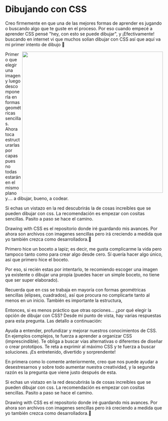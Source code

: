 # Dibujando con CSS

Creo firmemente en que una de las mejores formas de aprender es jugando o buscando algo que te guste en el proceso.
Por eso cuando empecé a aprender CSS pensé "hey, con esto se puede dibujar", y ¡Efectivamente! buscando en internet vi que muchos solían dibujar con CSS así que aquí va mi primer intento de dibujo 🌱

<a href="https://codepen.io/CdMiu/pen/PoBGbQG">
  <img align="right" width="450" margin-top="40" src="https://im2.ezgif.com/tmp/ezgif-2-daf50d4187.gif">
</a>

Primero que elegir una imagen y luego descomponerla en formas geométricas sencillas. Ahora toca estructurarlas por capas pues no todas estarán en el mismo plano y.... a dibujar, bueno, a codear.

Si echas un vistazo en la red descubrirás la de cosas increíbles que se pueden dibujar con css. La recomendación es empezar con cositas sencillas. Pasito a paso se hace el camino.

Drawing with CSS es el repositorio donde iré guardando mis avances. Por ahora son archivos con imagenes sencillas pero irá creciendo a medida que yo también crezca como desarrolladora.🚀




Primero hice un boceto a lapiz; es decir, me gusta complicarme la vida pero tampoco tanto como para crear algo desde cero. Sí quería hacer algo único, así que primero hice el boceto.

Por eso, si recién estas por intentarlo, te recomiendo escoger una imagen ya existente o dibujar una propia (puedes hacer un simple boceto, no tiene que ser super elaborado).

Recuerda que en css se trabaja en mayoría con formas geométricas sencillas (elipses, cuadrados), así que procura no complicarte tanto al menos en un inicio.
También es importante la estructura, 



Entonces, si es menos práctico que otras opciones... ¿por qué elegir la opción de dibujar con CSS? Desde mi punto de vista, hay varias respuestas para esta pregunta. Las detallo a continuación:

Ayuda a entender, profundizar y mejorar nuestros conocimientos de CSS.
En ejemplos complejos, te fuerza a aprender a organizar CSS (imprescindible).
Te obliga a buscar vías alternativas o diferentes de diseñar o crear prototipos.
Te reta a exprimir al máximo CSS y te fuerza a buscar soluciones.
¡Es entretenido, divertido y sorprendente!


En primera como lo comente anteriormente, creo que nos puede ayudar a desestresarnos y sobre todo aumentar nuestra creatividad, y la segunda razón es la pregunta que viene justo después de esta.



Si echas un vistazo en la red descubrirás la de cosas increíbles que se pueden dibujar con css. La recomendación es empezar con cositas sencillas. Pasito a paso se hace el camino.

Drawing with CSS es el repositorio donde iré guardando mis avances. Por ahora son archivos con imagenes sencillas pero irá creciendo a medida que yo también crezca como desarrolladora.🚀




